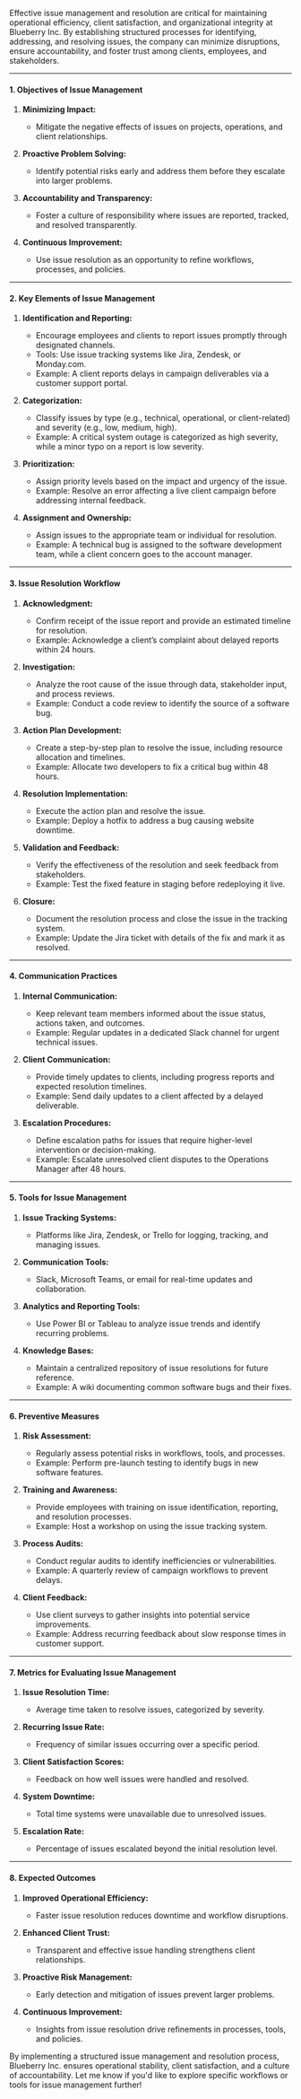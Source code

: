 
Effective issue management and resolution are critical for maintaining operational efficiency, client satisfaction, and organizational integrity at Blueberry Inc. By establishing structured processes for identifying, addressing, and resolving issues, the company can minimize disruptions, ensure accountability, and foster trust among clients, employees, and stakeholders.

---

#### **1. Objectives of Issue Management**

1. **Minimizing Impact:**
    
    - Mitigate the negative effects of issues on projects, operations, and client relationships.
2. **Proactive Problem Solving:**
    
    - Identify potential risks early and address them before they escalate into larger problems.
3. **Accountability and Transparency:**
    
    - Foster a culture of responsibility where issues are reported, tracked, and resolved transparently.
4. **Continuous Improvement:**
    
    - Use issue resolution as an opportunity to refine workflows, processes, and policies.

---

#### **2. Key Elements of Issue Management**

1. **Identification and Reporting:**
    
    - Encourage employees and clients to report issues promptly through designated channels.
    - Tools: Use issue tracking systems like Jira, Zendesk, or Monday.com.
    - Example: A client reports delays in campaign deliverables via a customer support portal.
2. **Categorization:**
    
    - Classify issues by type (e.g., technical, operational, or client-related) and severity (e.g., low, medium, high).
    - Example: A critical system outage is categorized as high severity, while a minor typo on a report is low severity.
3. **Prioritization:**
    
    - Assign priority levels based on the impact and urgency of the issue.
    - Example: Resolve an error affecting a live client campaign before addressing internal feedback.
4. **Assignment and Ownership:**
    
    - Assign issues to the appropriate team or individual for resolution.
    - Example: A technical bug is assigned to the software development team, while a client concern goes to the account manager.

---

#### **3. Issue Resolution Workflow**

1. **Acknowledgment:**
    
    - Confirm receipt of the issue report and provide an estimated timeline for resolution.
    - Example: Acknowledge a client’s complaint about delayed reports within 24 hours.
2. **Investigation:**
    
    - Analyze the root cause of the issue through data, stakeholder input, and process reviews.
    - Example: Conduct a code review to identify the source of a software bug.
3. **Action Plan Development:**
    
    - Create a step-by-step plan to resolve the issue, including resource allocation and timelines.
    - Example: Allocate two developers to fix a critical bug within 48 hours.
4. **Resolution Implementation:**
    
    - Execute the action plan and resolve the issue.
    - Example: Deploy a hotfix to address a bug causing website downtime.
5. **Validation and Feedback:**
    
    - Verify the effectiveness of the resolution and seek feedback from stakeholders.
    - Example: Test the fixed feature in staging before redeploying it live.
6. **Closure:**
    
    - Document the resolution process and close the issue in the tracking system.
    - Example: Update the Jira ticket with details of the fix and mark it as resolved.

---

#### **4. Communication Practices**

1. **Internal Communication:**
    
    - Keep relevant team members informed about the issue status, actions taken, and outcomes.
    - Example: Regular updates in a dedicated Slack channel for urgent technical issues.
2. **Client Communication:**
    
    - Provide timely updates to clients, including progress reports and expected resolution timelines.
    - Example: Send daily updates to a client affected by a delayed deliverable.
3. **Escalation Procedures:**
    
    - Define escalation paths for issues that require higher-level intervention or decision-making.
    - Example: Escalate unresolved client disputes to the Operations Manager after 48 hours.

---

#### **5. Tools for Issue Management**

1. **Issue Tracking Systems:**
    
    - Platforms like Jira, Zendesk, or Trello for logging, tracking, and managing issues.
2. **Communication Tools:**
    
    - Slack, Microsoft Teams, or email for real-time updates and collaboration.
3. **Analytics and Reporting Tools:**
    
    - Use Power BI or Tableau to analyze issue trends and identify recurring problems.
4. **Knowledge Bases:**
    
    - Maintain a centralized repository of issue resolutions for future reference.
    - Example: A wiki documenting common software bugs and their fixes.

---

#### **6. Preventive Measures**

1. **Risk Assessment:**
    
    - Regularly assess potential risks in workflows, tools, and processes.
    - Example: Perform pre-launch testing to identify bugs in new software features.
2. **Training and Awareness:**
    
    - Provide employees with training on issue identification, reporting, and resolution processes.
    - Example: Host a workshop on using the issue tracking system.
3. **Process Audits:**
    
    - Conduct regular audits to identify inefficiencies or vulnerabilities.
    - Example: A quarterly review of campaign workflows to prevent delays.
4. **Client Feedback:**
    
    - Use client surveys to gather insights into potential service improvements.
    - Example: Address recurring feedback about slow response times in customer support.

---

#### **7. Metrics for Evaluating Issue Management**

1. **Issue Resolution Time:**
    
    - Average time taken to resolve issues, categorized by severity.
2. **Recurring Issue Rate:**
    
    - Frequency of similar issues occurring over a specific period.
3. **Client Satisfaction Scores:**
    
    - Feedback on how well issues were handled and resolved.
4. **System Downtime:**
    
    - Total time systems were unavailable due to unresolved issues.
5. **Escalation Rate:**
    
    - Percentage of issues escalated beyond the initial resolution level.

---

#### **8. Expected Outcomes**

1. **Improved Operational Efficiency:**
    
    - Faster issue resolution reduces downtime and workflow disruptions.
2. **Enhanced Client Trust:**
    
    - Transparent and effective issue handling strengthens client relationships.
3. **Proactive Risk Management:**
    
    - Early detection and mitigation of issues prevent larger problems.
4. **Continuous Improvement:**
    
    - Insights from issue resolution drive refinements in processes, tools, and policies.

By implementing a structured issue management and resolution process, Blueberry Inc. ensures operational stability, client satisfaction, and a culture of accountability. Let me know if you'd like to explore specific workflows or tools for issue management further!